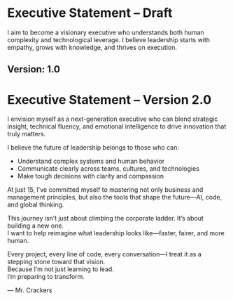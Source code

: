 # Executive Statement – Draft

I aim to become a visionary executive who understands both human complexity and technological leverage. I believe leadership starts with empathy, grows with knowledge, and thrives on execution.

## Version: 1.0

# Executive Statement – Version 2.0

I envision myself as a next-generation executive who can blend strategic insight, technical fluency, and emotional intelligence to drive innovation that truly matters.

I believe the future of leadership belongs to those who can:
- Understand complex systems and human behavior
- Communicate clearly across teams, cultures, and technologies
- Make tough decisions with clarity and compassion

At just 15, I’ve committed myself to mastering not only business and management principles, but also the tools that shape the future—AI, code, and global thinking.

This journey isn’t just about climbing the corporate ladder. It’s about building a new one.  
I want to help reimagine what leadership looks like—faster, fairer, and more human.

Every project, every line of code, every conversation—I treat it as a stepping stone toward that vision.  
Because I’m not just learning to lead.  
I’m preparing to transform.

— Mr. Crackers